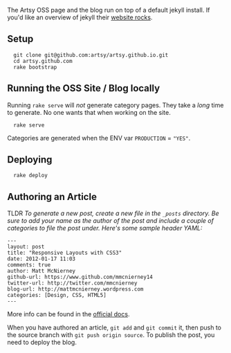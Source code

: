 The Artsy OSS page and the blog run on top of a default jekyll install. If you'd like an overview of jekyll their [website rocks](http://jekyllrb.com/).

## Setup

```
  git clone git@github.com:artsy/artsy.github.io.git
  cd artsy.github.com
  rake bootstrap
```

## Running the OSS Site / Blog locally

Running `rake serve` will _not_ generate category pages. They take a _long_ time to generate. No one wants that when working on the site.

```
  rake serve
```

Categories are generated when the ENV var `PRODUCTION` = `"YES"`.

## Deploying

```
  rake deploy
```


## Authoring an Article

TLDR
_To generate a new post, create a new file in the `_posts` directory. Be sure to add your name as the author of the post and include a couple of categories to file the post under. Here's some sample header YAML:_

```
---
layout: post
title: "Responsive Layouts with CSS3"
date: 2012-01-17 11:03
comments: true
author: Matt McNierney
github-url: https://www.github.com/mmcnierney14
twitter-url: http://twitter.com/mmcnierney
blog-url: http://mattmcnierney.wordpress.com
categories: [Design, CSS, HTML5]
---
```

More info can be found in the [official docs](http://jekyllrb.com/docs/posts/).

When you have authored an article, `git add` and `git commit` it, then push to the source branch with `git push origin source`. To publish the post, you need to deploy the blog.
